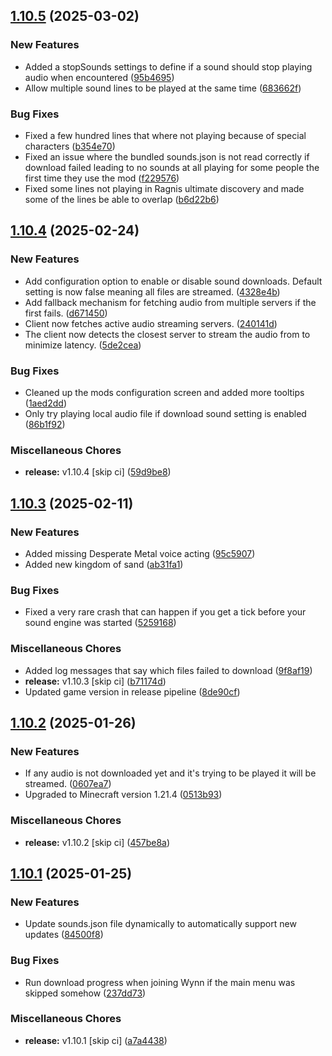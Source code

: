 ## [1.10.5](https://github.com/Team-VoW/WynncraftVoiceProject/compare/v1.10.4...v1.10.5) (2025-03-02)


### New Features

* Added a stopSounds settings to define if a sound should stop playing audio when encountered ([95b4695](https://github.com/Team-VoW/WynncraftVoiceProject/commit/95b4695ae9e98a973880d23097efd10be267556e))
* Allow multiple sound lines to be played at the same time ([683662f](https://github.com/Team-VoW/WynncraftVoiceProject/commit/683662f18d75a24a52fc3a9cd4748570959fd840))


### Bug Fixes

* Fixed a few hundred lines that where not playing because of special characters ([b354e70](https://github.com/Team-VoW/WynncraftVoiceProject/commit/b354e702526865f7bad905c706b297d395d2c963))
* Fixed an issue where the bundled sounds.json is not read correctly if download failed leading to no sounds at all playing for some people the first time they use the mod ([f229576](https://github.com/Team-VoW/WynncraftVoiceProject/commit/f2295761ca77e221a11243f2ee77ce8453fde914))
* Fixed some lines not playing in Ragnis ultimate discovery and made some of the lines be able to overlap ([b6d22b6](https://github.com/Team-VoW/WynncraftVoiceProject/commit/b6d22b6734cc9db0266513ea00e040a8ccaf9ebf))

## [1.10.4](https://github.com/Team-VoW/WynncraftVoiceProject/compare/v1.10.3...v1.10.4) (2025-02-24)


### New Features

* Add configuration option to enable or disable sound downloads. Default setting is now false meaning all files are streamed. ([4328e4b](https://github.com/Team-VoW/WynncraftVoiceProject/commit/4328e4b81dfcf51bdb8694681c4d115772ec576b))
* Add fallback mechanism for fetching audio from multiple servers if the first fails. ([d671450](https://github.com/Team-VoW/WynncraftVoiceProject/commit/d6714506004c1b09960a5e48bc7429b9377419f0))
* Client now fetches active audio streaming servers. ([240141d](https://github.com/Team-VoW/WynncraftVoiceProject/commit/240141d58dabaa46119476b6377b320a52ac1989))
* The client now detects the closest server to stream the audio from to minimize latency. ([5de2cea](https://github.com/Team-VoW/WynncraftVoiceProject/commit/5de2cea4b12bbe7095a2dac820b61c8dd228f5c2))


### Bug Fixes

* Cleaned up the mods configuration screen and added more tooltips ([1aed2dd](https://github.com/Team-VoW/WynncraftVoiceProject/commit/1aed2dd8d2519eec5bc9bb693ee3968e43d5de52))
* Only try playing local audio file if download sound setting is enabled ([86b1f92](https://github.com/Team-VoW/WynncraftVoiceProject/commit/86b1f9286a20cc5e7d021db2a18ac2402453cde5))


### Miscellaneous Chores

* **release:** v1.10.4 [skip ci] ([59d9be8](https://github.com/Team-VoW/WynncraftVoiceProject/commit/59d9be899fc50e5c5874bd66bb02c8a28cbcefe3))

## [1.10.3](https://github.com/Team-VoW/WynncraftVoiceProject/compare/v1.10.2...v1.10.3) (2025-02-11)


### New Features

* Added missing Desperate Metal voice acting ([95c5907](https://github.com/Team-VoW/WynncraftVoiceProject/commit/95c5907c4649d6f5783d19f19978f535be3141c4))
* Added new kingdom of sand ([ab31fa1](https://github.com/Team-VoW/WynncraftVoiceProject/commit/ab31fa1d68670fa2a28565b790b7623883accd7a))


### Bug Fixes

* Fixed a very rare crash that can happen if you get a tick before your sound engine was started ([5259168](https://github.com/Team-VoW/WynncraftVoiceProject/commit/5259168aba6af3301a772e9078afba42cce38fa7))


### Miscellaneous Chores

* Added log messages that say which files failed to download ([9f8af19](https://github.com/Team-VoW/WynncraftVoiceProject/commit/9f8af1915f02fbcac4d005ec4ed059a6fd2de33f))
* **release:** v1.10.3 [skip ci] ([b71174d](https://github.com/Team-VoW/WynncraftVoiceProject/commit/b71174dcf027df0cdc20507985b8a34ab3e2a350))
* Updated game version in release pipeline ([8de90cf](https://github.com/Team-VoW/WynncraftVoiceProject/commit/8de90cfd65ad14799038f81424785fb53f561aa0))

## [1.10.2](https://github.com/Team-VoW/WynncraftVoiceProject/compare/v1.10.1...v1.10.2) (2025-01-26)


### New Features

* If any audio is not downloaded yet and it's trying to be played it will be streamed. ([0607ea7](https://github.com/Team-VoW/WynncraftVoiceProject/commit/0607ea7b89883ea18f86a0724097cba1e876b370))
* Upgraded to Minecraft version 1.21.4 ([0513b93](https://github.com/Team-VoW/WynncraftVoiceProject/commit/0513b93b831187a92606c9df67f423da07721d6b))


### Miscellaneous Chores

* **release:** v1.10.2 [skip ci] ([457be8a](https://github.com/Team-VoW/WynncraftVoiceProject/commit/457be8a1a15baec879c6e4233dfde7fe2561a500))

## [1.10.1](https://github.com/Team-VoW/WynncraftVoiceProject/compare/v1.10.0...v1.10.1) (2025-01-25)


### New Features

* Update sounds.json file dynamically to automatically support new updates ([84500f8](https://github.com/Team-VoW/WynncraftVoiceProject/commit/84500f8a36efae936ec71ea409ea43975b3f4298))


### Bug Fixes

* Run download progress when joining Wynn if the main menu was skipped somehow ([237dd73](https://github.com/Team-VoW/WynncraftVoiceProject/commit/237dd7322a8081be4dd5112eb7f0ceccdbb3abf7))


### Miscellaneous Chores

* **release:** v1.10.1 [skip ci] ([a7a4438](https://github.com/Team-VoW/WynncraftVoiceProject/commit/a7a4438353d0354bdcc8c0a4f22f35756425d078))

